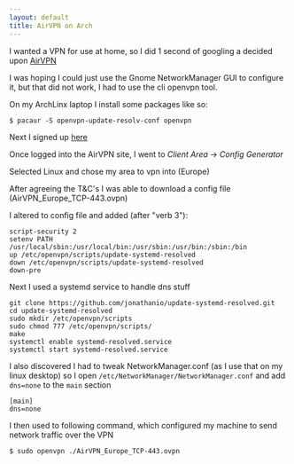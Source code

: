 ```yaml
---
layout: default
title: AirVPN on Arch
---
```


I wanted a VPN for use at home, so I did 1 second of googling a decided upon [AirVPN](https://airvpn.org/?referred_by=366370)

I was hoping I could just use the Gnome NetworkManager GUI to configure it, but that did not work, I had to use the cli openvpn tool.

On my ArchLinx laptop I install some packages like so:

    $ pacaur -S openvpn-update-resolv-conf openvpn

Next I signed up [here](https://airvpn.org/?referred_by=366370)

Once logged into the AirVPN site, I went to *Client Area* -> *Config Generator*

Selected Linux and chose my area to vpn into (Europe)

After agreeing the T&C's I was able to download a config file (AirVPN_Europe_TCP-443.ovpn)

I altered to config file and added (after "verb 3"):

```
script-security 2
setenv PATH /usr/local/sbin:/usr/local/bin:/usr/sbin:/usr/bin:/sbin:/bin
up /etc/openvpn/scripts/update-systemd-resolved
down /etc/openvpn/scripts/update-systemd-resolved
down-pre
```

Next I used a systemd service to handle dns stuff

```
git clone https://github.com/jonathanio/update-systemd-resolved.git
cd update-systemd-resolved
sudo mkdir /etc/openvpn/scripts
sudo chmod 777 /etc/openvpn/scripts/
make
systemctl enable systemd-resolved.service
systemctl start systemd-resolved.service
```

I also discovered I had to tweak NetworkManager.conf (as I use that on my linux desktop)
so I open `/etc/NetworkManager/NetworkManager.conf` and add `dns=none` to the `main` section

```
[main]
dns=none
```

I then used to following command, which configured my machine to send network traffic over the VPN

    $ sudo openvpn ./AirVPN_Europe_TCP-443.ovpn

